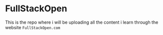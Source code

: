 # FullStackOpen
This is the repo where i will be uploading all the content i learn through the website `FullStackOpen.com`